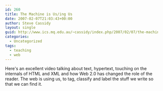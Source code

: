 ```yaml
---
id: 260
title: The Machine is Us/ing Us
date: 2007-02-07T21:03:43+00:00
author: Steve Cassidy
layout: single
guid: http://www.ics.mq.edu.au/~cassidy/index.php/2007/02/07/the-machine-is-using-us/
categories:
  - Uncategorized
tags:
  - teaching
  - web
---
```

Here's an excellent video talking about text, hypertext, touching on the internals of HTML and XML and how Web 2.0 has changed the role of the reader. The web is using us, to tag, classify and label the stuff we write so that we can find it.
